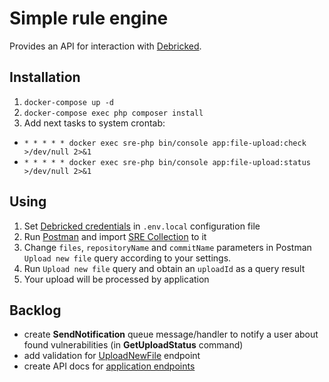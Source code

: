 # Simple rule engine

Provides an API for interaction with [Debricked](https://debricked.com/). 

## Installation
1. ``docker-compose up -d`` 
2. ``docker-compose exec php composer install``
3. Add next tasks to system crontab:
 - ``* * * * * docker exec sre-php bin/console app:file-upload:check >/dev/null 2>&1``
 - ``* * * * * docker exec sre-php bin/console app:file-upload:status >/dev/null 2>&1``

## Using
1. Set [Debricked credentials](https://debricked.com/docs/integrations/api.html#introduction) in ``.env.local`` configuration file
2. Run [Postman](https://www.postman.com/) and import [SRE Collection](./SRE.postman_collection.json) to it
3. Change ``files``, ``repositoryName`` and ``commitName`` parameters in Postman ``Upload new file`` query according to your settings.
4. Run ``Upload new file`` query and obtain an ``uploadId`` as a query result
5. Your upload will be processed by application

## Backlog
- create **SendNotification** queue message/handler to notify a user about found vulnerabilities (in **GetUploadStatus** command)
- add validation for [UploadNewFile](./src/Controller/API/V10/UploadNewFileAction.php) endpoint
- create API docs for [application endpoints](./src/Controller/API/V10/)


 